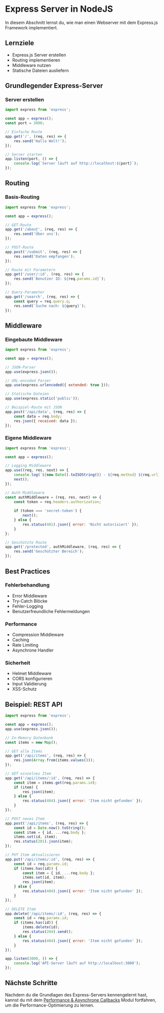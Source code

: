 # Express Server in NodeJS

In diesem Abschnitt lernst du, wie man einen Webserver mit dem Express.js Framework implementiert.

## Lernziele

- Express.js Server erstellen
- Routing implementieren
- Middleware nutzen
- Statische Dateien ausliefern

## Grundlegender Express-Server

### Server erstellen
```javascript
import express from 'express';

const app = express();
const port = 3000;

// Einfache Route
app.get('/', (req, res) => {
    res.send('Hallo Welt!');
});

// Server starten
app.listen(port, () => {
    console.log(`Server läuft auf http://localhost:${port}`);
});
```

## Routing

### Basis-Routing
```javascript
import express from 'express';

const app = express();

// GET-Route
app.get('/about', (req, res) => {
    res.send('Über uns');
});

// POST-Route
app.post('/submit', (req, res) => {
    res.send('Daten empfangen');
});

// Route mit Parametern
app.get('/user/:id', (req, res) => {
    res.send(`Benutzer ID: ${req.params.id}`);
});

// Query-Parameter
app.get('/search', (req, res) => {
    const query = req.query.q;
    res.send(`Suche nach: ${query}`);
});
```

## Middleware

### Eingebaute Middleware
```javascript
import express from 'express';

const app = express();

// JSON-Parser
app.use(express.json());

// URL-encoded Parser
app.use(express.urlencoded({ extended: true }));

// Statische Dateien
app.use(express.static('public'));

// Beispiel-Route mit JSON
app.post('/api/data', (req, res) => {
    const data = req.body;
    res.json({ received: data });
});
```

### Eigene Middleware
```javascript
import express from 'express';

const app = express();

// Logging Middleware
app.use((req, res, next) => {
    console.log(`${new Date().toISOString()} - ${req.method} ${req.url}`);
    next();
});

// Auth Middleware
const authMiddleware = (req, res, next) => {
    const token = req.headers.authorization;
    
    if (token === 'secret-token') {
        next();
    } else {
        res.status(401).json({ error: 'Nicht autorisiert' });
    }
};

// Geschützte Route
app.get('/protected', authMiddleware, (req, res) => {
    res.send('Geschützter Bereich');
});
```

## Best Practices

### Fehlerbehandlung
- Error Middleware
- Try-Catch Blöcke
- Fehler-Logging
- Benutzerfreundliche Fehlermeldungen

### Performance
- Compression Middleware
- Caching
- Rate Limiting
- Asynchrone Handler

### Sicherheit
- Helmet Middleware
- CORS konfigurieren
- Input Validierung
- XSS-Schutz

## Beispiel: REST API

```javascript
import express from 'express';

const app = express();
app.use(express.json());

// In-Memory Datenbank
const items = new Map();

// GET alle Items
app.get('/api/items', (req, res) => {
    res.json(Array.from(items.values()));
});

// GET einzelnes Item
app.get('/api/items/:id', (req, res) => {
    const item = items.get(req.params.id);
    if (item) {
        res.json(item);
    } else {
        res.status(404).json({ error: 'Item nicht gefunden' });
    }
});

// POST neues Item
app.post('/api/items', (req, res) => {
    const id = Date.now().toString();
    const item = { id, ...req.body };
    items.set(id, item);
    res.status(201).json(item);
});

// PUT Item aktualisieren
app.put('/api/items/:id', (req, res) => {
    const id = req.params.id;
    if (items.has(id)) {
        const item = { id, ...req.body };
        items.set(id, item);
        res.json(item);
    } else {
        res.status(404).json({ error: 'Item nicht gefunden' });
    }
});

// DELETE Item
app.delete('/api/items/:id', (req, res) => {
    const id = req.params.id;
    if (items.has(id)) {
        items.delete(id);
        res.status(204).send();
    } else {
        res.status(404).json({ error: 'Item nicht gefunden' });
    }
});

app.listen(3000, () => {
    console.log('API-Server läuft auf http://localhost:3000');
});
```

## Nächste Schritte

Nachdem du die Grundlagen des Express-Servers kennengelernt hast, kannst du mit dem [Performance & Asynchrone Callbacks](performance.md) Modul fortfahren, um die Performance-Optimierung zu lernen. 